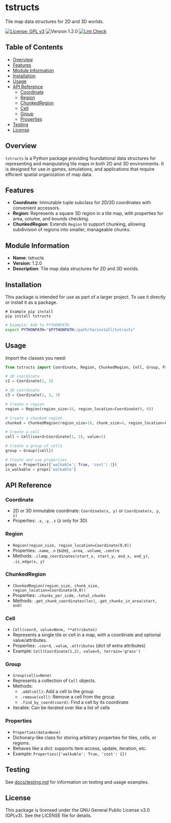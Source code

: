 # tstructs

Tile map data structures for 2D and 3D worlds.

[![License: GPL v3](https://img.shields.io/badge/License-GPLv3-blue.svg)](https://www.gnu.org/licenses/gpl-3.0) ![Version 1.2.0](https://img.shields.io/badge/version-1.2.0-brightgreen) [![Lint Check](https://github.com/uaineteine/tstructs/actions/workflows/lint_check.yaml/badge.svg)](https://github.com/uaineteine/tstructs/actions/workflows/lint_check.yaml)

## Table of Contents

- [Overview](#overview)
- [Features](#features)
- [Module Information](#module-information)
- [Installation](#installation)
- [Usage](#usage)
- [API Reference](#api-reference)
	- [Coordinate](#coordinate)
	- [Region](#region)
	- [ChunkedRegion](#chunkedregion)
	- [Cell](#cell)
	- [Group](#group)
	- [Properties](#properties)
- [Testing](#testing)
- [License](#license)

## Overview
`tstructs` is a Python package providing foundational data structures for representing and manipulating tile maps in both 2D and 3D environments. It is designed for use in games, simulations, and applications that require efficient spatial organization of map data.

## Features
- **Coordinate**: Immutable tuple subclass for 2D/3D coordinates with convenient accessors.
- **Region**: Represents a square 3D region in a tile map, with properties for area, volume, and bounds checking.
- **ChunkedRegion**: Extends `Region` to support chunking, allowing subdivision of regions into smaller, manageable chunks.

## Module Information
- **Name**: tstructs
- **Version**: 1.2.0
- **Description**: Tile map data structures for 2D and 3D worlds.

## Installation
This package is intended for use as part of a larger project. To use it directly or install it as a package.

```basg
# Example pip install
pip install tstructs
```

```bash
# Example: Add to PYTHONPATH
export PYTHONPATH="$PYTHONPATH:/path/to/install/tstructs"
```

## Usage
Import the classes you need:

```python
from tstructs import Coordinate, Region, ChunkedRegion, Cell, Group, Properties

# 2D coordinate
c2 = Coordinate(1, 2)

# 3D coordinate
c3 = Coordinate(1, 2, 3)

# Create a region
region = Region(region_size=16, region_location=Coordinate(0, 0))

# Create a chunked region
chunked = ChunkedRegion(region_size=16, chunk_size=4, region_location=Coordinate(0, 0))

# Create a cell
cell = Cell(coord=Coordinate(1, 2), value=5)

# Create a group of cells
group = Group([cell])

# Create and use properties
props = Properties({'walkable': True, 'cost': 1})
is_walkable = props['walkable']
```

## API Reference

### Coordinate
- 2D or 3D immutable coordinate: `Coordinate(x, y)` or `Coordinate(x, y, z)`
- Properties: `.x`, `.y`, `.z` (z only for 3D)

### Region
- `Region(region_size, region_location=Coordinate(0,0))`
- Properties: `.name`, `.n` (size), `.area`, `.volume`, `.centre`
- Methods: `.clamp_coordinates(start_x, start_y, end_x, end_y)`, `.is_edge(x, y)`

### ChunkedRegion
- `ChunkedRegion(region_size, chunk_size, region_location=Coordinate(0,0))`
- Properties: `.chunks_per_side`, `.total_chunks`
- Methods: `.get_chunk_coordinates(loc)`, `.get_chunks_in_area(start, end)`

### Cell
- `Cell(coord, value=None, **attributes)`
- Represents a single tile or cell in a map, with a coordinate and optional value/attributes.
- Properties: `.coord`, `.value`, `.attributes` (dict of extra attributes)
- Example: `Cell(Coordinate(1,2), value=5, terrain='grass')`

### Group
- `Group(cells=None)`
- Represents a collection of `Cell` objects.
- Methods:
	- `.add(cell)`: Add a cell to the group
	- `.remove(cell)`: Remove a cell from the group
	- `.find_by_coord(coord)`: Find a cell by its coordinate
- Iterable: Can be iterated over like a list of cells

### Properties
- `Properties(data=None)`
- Dictionary-like class for storing arbitrary properties for tiles, cells, or regions.
- Behaves like a dict: supports item access, update, iteration, etc.
- Example: `Properties({'walkable': True, 'cost': 1})`

## Testing
See [docs/testing.md](docs/testing.md) for information on testing and usage examples.

## License
This package is licensed under the GNU General Public License v3.0 (GPLv3). See the LICENSE file for details.
